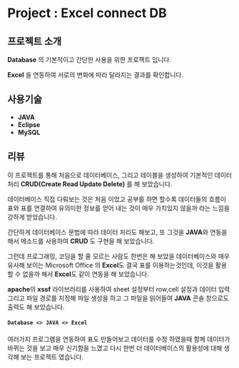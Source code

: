 # Project : Excel connect DB

## 프로젝트 소개

**Database** 의 기본적이고 간단한 사용을 위한 프로젝트 입니다.

**Excel** 을 연동하여 서로의 변화에 따라 달라지는 결과를 확인합니다.




## 사용기술
- **JAVA**
- **Eclipse** 
- **MySQL**



## 리뷰

이 프로젝트를 통해 처음으로 데이터베이스, 그리고 테이블을 생성하여 기본적인
데이터 처리 **CRUD(Create Read Update Delete)** 를 해 보았습니다.

데이터베이스 직접 다뤄보는 것은 처음 이었고 공부를 하면 할수록 데이터들의 흐름이
표와 표를 연결하여 유의미한 정보를 얻어 내는 것이 매우 가치있지 않을까 라는 느낌을 강하게 받았습니다.

간단하게 데이터베이스 문법에 따라 데이터 처리도 해보고, 또 그것을 **JAVA**와 연동을 해서 메소드를 사용하여 **CRUD** 도 구현을 해 보았습니다.

그런데 프로그래밍, 코딩을 할 줄 모르는 사람도 한번은 해 보았을 데이터베이스와 매우 유사해 보이는
Microsoft Office 의 **Excel**도 결국 표를 이용하는것인데,
이것을 활용 할 수 없을까 해서 **Excel**도 같이 연동을 해 보았습니다.

**apache**의 **xssf** 라이브러리를 사용하여 sheet 설정부터 row,cell 설정과 데이터 입력 그리고 파일 경로를 지정해 파일 생성을 하고 그 파일을 읽어들여 **JAVA** 콘솔 창으로도 출력도 해 보았습니다.

####  ```Database <> JAVA <> Excel```

여러가지 프로그램을 연동하여 표도 만들어보고 데이터를 수정 하였을때 함께 데이터가 바뀌는 것을 보고 매우 신기함을 느꼈고
다시 한번 더 데이터베이스의 활용성에 대해 생각해 보는 프로젝트 였습니다.
